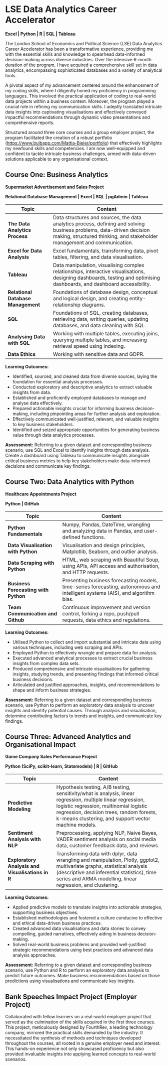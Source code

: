 # LSE Data Analytics Career Accelerator
__Excel | Python | R | SQL | Tableau__

The London School of Economics and Political Science (LSE) Data Analytics Career Accelerator has been a transformative experience, providing me with the essential skills and knowledge to spearhead data-informed decision-making across diverse industries. Over the intensive 6-month duration of the program, I have acquired a comprehensive skill set in data analytics, encompassing sophisticated databases and a variety of analytical tools.

A pivotal aspect of my advancement centered around the enhancement of my coding skills, where I diligently honed my proficiency in programming languages. This involved the practical application of coding to real-world data projects within a business context. Moreover, the program played a crucial role in refining my communication skills. I adeptly translated intricate data insights into captivating visualisations and effectively conveyed impactful recommendations through dynamic video presentations and comprehensive reports.

Structured around three core courses and a group employer project, the program facilitated the creation of a robust portfolio (https://www.bulbapp.com/Mattia-Bieler/portfolio) that effectively highlights my newfound skills and competencies. I am now well-equipped and confident to tackle intricate business challenges, armed with data-driven solutions applicable to any organisational context.

## Course One: Business Analytics 
__Supermarket Advertisement and Sales Project__

__Relational Database Management | Excel | SQL | pgAdmin | Tableau__

| Topic | Content |
| -------- | -------- |
| __The Data Analytics Process__ | Data structures and sources, the data analytics process, defining and solving business problems, data-driven decision making, structured thinking, and stakeholder management and communication. |
| __Excel for Data Analysis__ | Excel fundamentals, transforming data, pivot tables, filtering, and data visualisation. |
| __Tableau__ |  Data manipulation, visualising complex relationships, interactive visualisations, designing dashboards, testing and optimising dashboards, and dashboard accessibility. |
| __Relational Database Management__  | Foundations of database design, conceptual and logical design, and creating entity-relationship diagrams. |
| __SQL__ | Foundations of SQL, creating databases, retrieving data, writing queries, updating databases, and data cleaning with SQL. |
| __Analysing Data with SQL__| Working with multiple tables, executing joins, querying multiple tables, and increasing retrieval speed using indexing. |
| __Data Ethics__ | Working with sensitive data and GDPR. |

__Learning Outcomes:__
* Identified, sourced, and cleaned data from diverse sources, laying the foundation for essential analysis processes.
* Conducted exploratory and descriptive analytics to extract valuable insights from data.
* Established and proficiently employed databases to manage and analyse data effectively.
* Prepared actionable insights crucial for informing business decision-making, including pinpointing areas for further analysis and exploration.
* Effectively communicated well-justified, relevant, and valuable insights to key business stakeholders.
* Identified and seized appropriate opportunities for generating business value through data analytics processes.

__Assessment:__ Referring to a given dataset and corresponding business scenario, use SQL and Excel to identify insights through data analysis. Create a dashboard using Tableau to communicate insights alongside critical business metrics to help key stakeholders make data-informed decisions and communicate key findings.

## Course Two: Data Analytics with Python
__Healthcare Appointments Project__

__Python | GitHub__

| Topic                                | Content                                                                |
| ------------------------------------ | ------------------------------------------------------------------------------- |
| __Python Fundamentals__              | Numpy, Pandas, DateTime, wrangling and analyzing data in Pandas, and user-defined functions. |
| __Data Visualisation with Python__   | Visualisation and design principles, Matplotlib, Seaborn, and outlier analysis.  |
| __Data Scraping with Python__        | HTML, web scraping with Beautiful Soup, using APIs, API access and authorisation, and HTTP requests. |
| __Business Forecasting with Python__ | Presenting business forecasting models, time-series forecasting, autonomous and intelligent systems (AIS), and algorithm bias. |
| __Team Communication and Github__    | Continuous improvement and version control, forking a repo, push/pull requests, data ethics and regulations. |

__Learning Outcomes:__
* Utilised Python to collect and import substantial and intricate data using various techniques, including web scraping and APIs.
* Employed Python to effectively wrangle and prepare data for analysis.
* Executed advanced analytical processes to extract crucial business insights from complex data sets.
* Produced comprehensive and intricate visualisations for gathering insights, studying trends, and presenting findings that informed critical business decisions.
* Articulated and justified approaches, insights, and recommendations to shape and inform business strategies.

__Assessment:__ Referring to a given dataset and corresponding business scenario, use Python to perform an exploratory data analysis to uncover insights and identify potential causes. Through analysis and visualisation, determine contributing factors to trends and insights, and communicate key findings. 

## Course Three: Advanced Analytics and Organisational Impact
__Game Company Sales Performance Project__

 __Python (SciPy, scikit-learn, Statsmodels) | R | GitHub__
 
| Topic                               | Content                                                                      |
| ----------------------------------- | ----------------------------------------------------------------------------- |
| __Predictive Modeling__             | Hypothesis testing, A/B testing, sensitivity/what is analysis, linear regression, multiple linear regression, logistic regression, multinomial logistic regression, decision trees, random forests, k-means clustering, and support vector machine models. |
| __Sentiment Analysis with NLP__     | Preprocessing, applying NLP, Naive Bayes, VADER sentiment analysis on social media data, customer feedback data, and reviews. |
| __Exploratory Analysis and Visualisations in R__ | Transforming data with dplyr, data wrangling and manipulation, Plotly, ggplot2, multivariate graphs, statistical analysis (descriptive and inferential statistics), time series and ARMA modelling, linear regression, and clustering. |

__Learning Outcomes:__
* Applied predictive models to translate insights into actionable strategies, supporting business objectives.
* Established methodologies and fostered a culture conducive to effective and ethical data-driven business practices.
* Created advanced data visualisations and data stories to convey compelling, guided narratives, effectively aiding in business decision-making.
* Solved real-world business problems and provided well-justified strategic recommendations using best practices and advanced data analysis approaches.

__Assessment:__ Referring to a given dataset and corresponding business scenario, use Python and R to perform an exploratory data analysis to predict future outcomes. Make business recommendations based on those predictions using visualisations and communicate key insights.

## Bank Speeches Impact Project (Employer Project)
Collaborated with fellow learners on a real-world employer project that served as the culmination of the skills acquired in the first three courses. This project, meticulously designed by FourthRev, a leading technology company, mirrored the practical skills demanded by the industry. It necessitated the synthesis of methods and techniques developed throughout the courses, all rooted in a genuine employer need and interest. This hands-on experience not only showcased proficiency but also provided invaluable insights into applying learned concepts to real-world scenarios.
